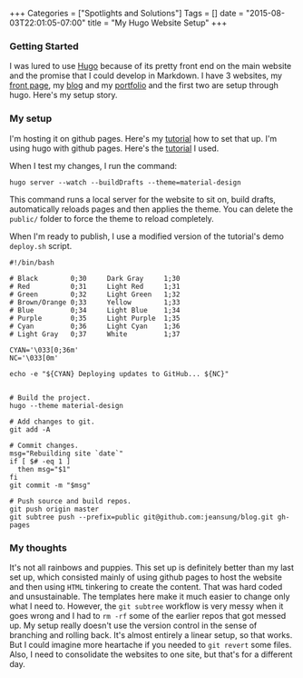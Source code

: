 +++
Categories = ["Spotlights and Solutions"]
Tags = []
date = "2015-08-03T22:01:05-07:00"
title = "My Hugo Website Setup"
+++



###  Getting Started
I was lured to use [Hugo](http://gohugo.io/) because of its pretty front end on the main website and the promise that I could develop in Markdown. I have 3 websites, my [front page](http://jeansung.github.io/frontpage/), my [blog](http://jeansung.github.io/blog/) and my [portfolio](http://jeansung.github.io/Projects/) and the first two are setup through hugo. Here's my setup story. 

### My setup 
I'm hosting it on github pages. Here's my [tutorial](https://github.com/jeansung/MyPersonalPage/wiki) how to set that up. I'm using hugo with github pages. Here's the [tutorial](http://gohugo.io/tutorials/github-pages-blog/) I used. 

When I test my changes, I run the command:

```
hugo server --watch --buildDrafts --theme=material-design
```

This command runs a local server for the website to sit on, build drafts, automatically reloads pages and then applies the theme. You can delete the `public/` folder to force the theme to reload completely. 

When I'm ready to publish, I use a modified version of the tutorial's demo `deploy.sh` script. 

```
#!/bin/bash

# Black        0;30     Dark Gray     1;30
# Red          0;31     Light Red     1;31
# Green        0;32     Light Green   1;32
# Brown/Orange 0;33     Yellow        1;33
# Blue         0;34     Light Blue    1;34
# Purple       0;35     Light Purple  1;35
# Cyan         0;36     Light Cyan    1;36
# Light Gray   0;37     White         1;37

CYAN='\033[0;36m'
NC='\033[0m'

echo -e "${CYAN} Deploying updates to GitHub... ${NC}"


# Build the project. 
hugo --theme material-design

# Add changes to git.
git add -A

# Commit changes.
msg="Rebuilding site `date`"
if [ $# -eq 1 ]
  then msg="$1"
fi
git commit -m "$msg"

# Push source and build repos.
git push origin master
git subtree push --prefix=public git@github.com:jeansung/blog.git gh-pages
```

### My thoughts

It's not all rainbows and puppies. This set up is definitely better than my last set up, which consisted mainly of using github pages to host the website and then using `HTML` tinkering to create the content. That was hard coded and unsustainable. The templates here make it much easier to change only what I need to. However, the `git subtree` workflow is very messy when it goes wrong and I had to `rm -rf` some of the earlier repos that got messed up. My setup really doesn't use the version control in the sense of branching and rolling back. It's almost entirely a linear setup, so that works. But I could imagine more heartache if you needed to `git revert` some files. Also, I need to consolidate the websites to one site, but that's for a different day. 
